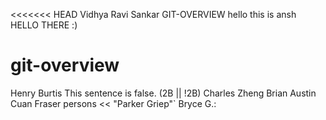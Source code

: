 <<<<<<< HEAD
Vidhya Ravi Sankar
GIT-OVERVIEW
hello this is ansh
HELLO THERE :)
# git-overview
Henry Burtis
This sentence is false.
(2B || !2B)
Charles Zheng
Brian Austin
Cuan Fraser
persons << "Parker Griep"`
Bryce G.:
